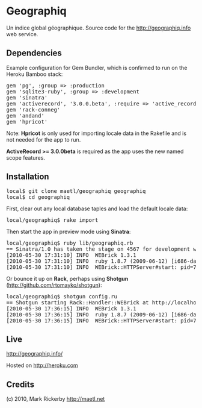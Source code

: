 Geographiq
==========

Un indice global géographique. Source code for the <http://geographiq.info> web service.

Dependencies
------------

Example configuration for Gem Bundler, which is confirmed to run on the Heroku Bamboo stack:

<pre>gem 'pg', :group => :production
gem 'sqlite3-ruby', :group => :development
gem 'sinatra'
gem 'activerecord', '3.0.0.beta', :require => 'active_record'
gem 'rack-conneg'
gem 'andand'
gem 'hpricot'</pre>

Note: **Hpricot** is only used for importing locale data in the Rakefile and is not needed for the app to run.

**ActiveRecord >= 3.0.0beta** is required as the app uses the new named scope features.

Installation
------------

<pre>local$ git clone maetl/geographiq geographiq
local$ cd geographiq</pre>

First, clear out any local database taples and load the default locale data:

<pre>local/geographiq$ rake import</pre>

Then start the app in preview mode using **Sinatra**:

<pre>local/geographiq$ ruby lib/geographiq.rb
== Sinatra/1.0 has taken the stage on 4567 for development with backup from WEBrick
[2010-05-30 17:31:10] INFO  WEBrick 1.3.1
[2010-05-30 17:31:10] INFO  ruby 1.8.7 (2009-06-12) [i686-darwin9]
[2010-05-30 17:31:10] INFO  WEBrick::HTTPServer#start: pid=76385 port=4567</pre>

Or bounce it up on **Rack**, perhaps using **Shotgun** (http://github.com/rtomayko/shotgun):

<pre>local/geographiq$ shotgun config.ru
== Shotgun starting Rack::Handler::WEBrick at http://localhost:9393
[2010-05-30 17:36:15] INFO  WEBrick 1.3.1
[2010-05-30 17:36:15] INFO  ruby 1.8.7 (2009-06-12) [i686-darwin9]
[2010-05-30 17:36:15] INFO  WEBrick::HTTPServer#start: pid=76776 port=9393</pre>

Live
----

<http://geographiq.info/>

Hosted on <http://heroku.com>

Credits
-------

(c) 2010, Mark Rickerby <http://maetl.net>
